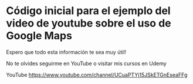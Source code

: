 # Código inicial para el ejemplo del video de youtube sobre el uso de Google Maps

Espero que todo esta información te sea muy útil!

No te olvides seguirme en YouTube o visitar mis cursos en Udemy

YouTube
https://www.youtube.com/channel/UCuaPTYj15JSkETGnEseaFFg
